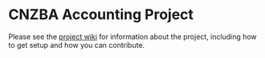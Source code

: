 # CNZBA Accounting Project

Please see the 
[project wiki](https://github.com/cnzba/Accounting-Project/wiki) 
for information about the project, including how to get setup and how you can contribute.
